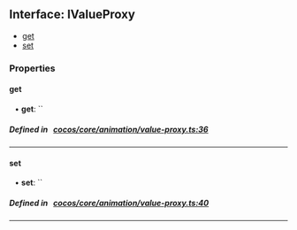 ## Interface: IValueProxy

- [get](#get)
- [set](#set)

### Properties

#### get

<div style="margin-left: 10px;">


• **get**: ``

</div>

##### Defined in &nbsp;   [cocos/core/animation/value-proxy.ts:36](https://github.com/cocos-creator/engine/blob/c7bf6b8a9/cocos/core/animation/value-proxy.ts#L36)&nbsp;
___
#### set

<div style="margin-left: 10px;">


• **set**: ``

</div>

##### Defined in &nbsp;   [cocos/core/animation/value-proxy.ts:40](https://github.com/cocos-creator/engine/blob/c7bf6b8a9/cocos/core/animation/value-proxy.ts#L40)&nbsp;
___
